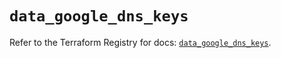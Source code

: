 # `data_google_dns_keys`

Refer to the Terraform Registry for docs: [`data_google_dns_keys`](https://registry.terraform.io/providers/hashicorp/google/6.2.0/docs/data-sources/dns_keys).
